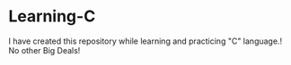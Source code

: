 # Learning-C
I have created this repository while learning and practicing "C" language.! No other Big Deals!

